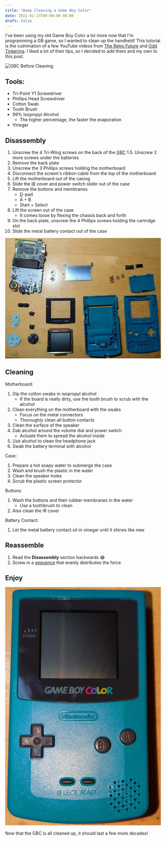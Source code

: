 ```yaml
---
title: "Deep Cleaning a Game Boy Color"
date: 2022-01-23T00:00:00-08:00
draft: false
---
```


I've been using my old Game Boy Color a lot more now that I'm programming a GB game, so I wanted to clean up the handheld! This tutorial is the culmination of a few YouTube videos from [The Retro Future](https://youtu.be/fZ__K0QotW8) and [Odd Tinkering](https://youtu.be/2BmGMi0IEx4). I liked a lot of their tips, so I decided to add them and my own to this post.

![GBC Before Cleaning](images/gbc1.webp)

## Tools:

- Tri-Point Y1 Screwdriver
- Phillips Head Screwdriver
- Cotton Swab
- Tooth Brush
- 99% Isopropyl Alcohol
  - The higher percentage, the faster the evaporation
- Vinegar

## Disassembly

1. Unscrew the 4 Tri-Wing screws on the back of the <abbr title="Game Boy Color">GBC</abbr>
   1.5. Unscrew 2 more screws under the batteries
2. Remove the back plate
3. Unscrew the 3 Phillips screws holding the motherboard
4. Disconnect the screen's ribbon cable from the top of the motherboard
5. Lift the motherboard out of the casing
6. Slide the <abbr title="Infrared Radiation">IR</abbr> cover and power switch slider out of the case
7. Remove the buttons and membranes
   - <abbr title="Directional">D</abbr>-pad
   - A + B
   - Start + Select
8. Lift the screen out of the case
   - It comes loose by flexing the chassis back and forth
9. On the back plate, unscrew the 4 Phillips screws holding the cartridge slot
10. Slide the metal battery contact out of the case

![Disassembled GBC](images/gbc2.webp)

## Cleaning

Motherboard:

1. Dip the cotton swabs in isopropyl alcohol
   - If the board is really dirty, use the tooth brush to scrub with the alcohol
2. Clean everything on the motherboard with the swabs
   - Focus on the metal connectors
   - Thoroughly clean all button contacts
3. Clean the surface of the speaker
4. Dab alcohol around the volume dial and power switch
   - Actuate them to spread the alcohol inside
5. Use alcohol to clean the headphone jack
6. Swab the battery terminal with alcohol

Case:

1. Prepare a hot soapy water to submerge the case
2. Wash and brush the plastic in the water
3. Clean the speaker holes
4. Scrub the plastic screen protector

Buttons:

1. Wash the buttons and their rubber membranes in the water
   - Use a toothbrush to clean
2. Also clean the IR cover

Battery Contact:

1.  Let the metal battery contact sit in vinegar until it shines like new

## Reassemble

1. Read the **Disassembly** section backwards 😂
2. Screw in a [sequence](https://www.boltscience.com/pages/tsequence.htm) that evenly distributes the force

## Enjoy

![GBC After Cleaning](images/gbc3.webp)

Now that the GBC is all cleaned up, it should last a few more decades!
